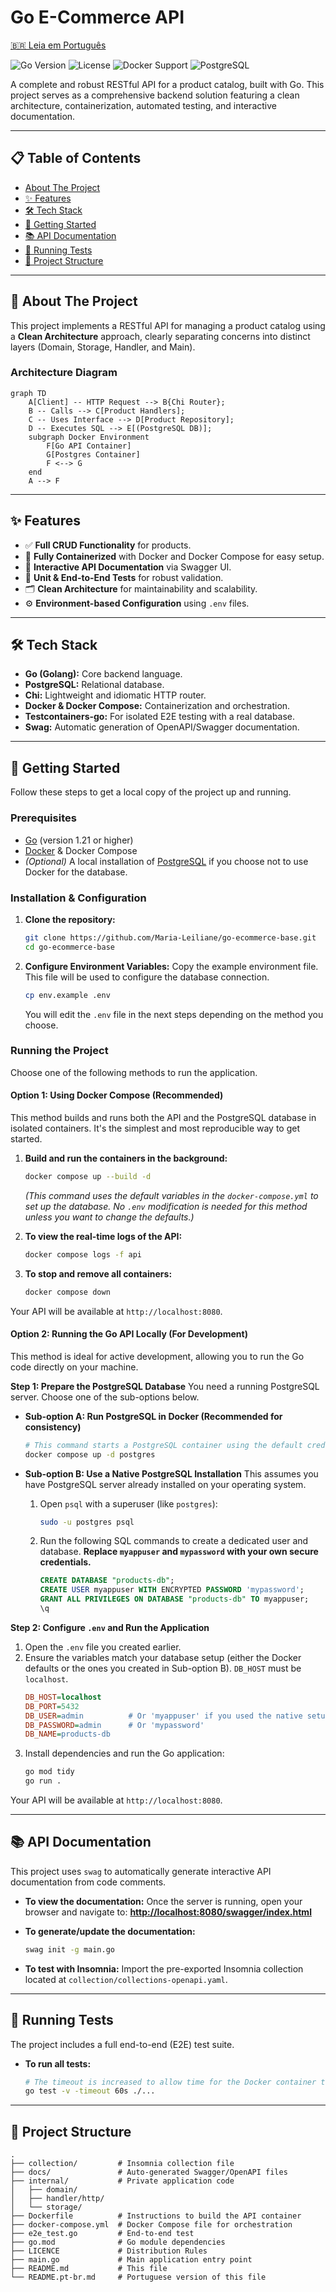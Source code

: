 # Go E-Commerce API

[🇧🇷 Leia em Português](README.pt-br.md)

![Go Version](https://img.shields.io/badge/Go-1.21%2B-blue.svg)
![License](https://img.shields.io/badge/License-MIT-green.svg)
![Docker Support](https://img.shields.io/badge/Docker-Supported-blue.svg?logo=docker)
![PostgreSQL](https://img.shields.io/badge/Database-PostgreSQL-blue.svg?logo=postgresql)

A complete and robust RESTful API for a product catalog, built with Go. This project serves as a comprehensive backend solution featuring a clean architecture, containerization, automated testing, and interactive documentation.

---

## 📋 Table of Contents

- [About The Project](#-about-the-project)
- [✨ Features](#-features)
- [🛠️ Tech Stack](#-tech-stack)
- [🚀 Getting Started](#-getting-started)
- [📚 API Documentation](#-api-documentation)
- [🧪 Running Tests](#-running-tests)
- [📁 Project Structure](#-project-structure)

---

## 📖 About The Project

This project implements a RESTful API for managing a product catalog using a **Clean Architecture** approach, clearly separating concerns into distinct layers (Domain, Storage, Handler, and Main).

### Architecture Diagram

```mermaid
graph TD
    A[Client] -- HTTP Request --> B{Chi Router};
    B -- Calls --> C[Product Handlers];
    C -- Uses Interface --> D[Product Repository];
    D -- Executes SQL --> E[(PostgreSQL DB)];
    subgraph Docker Environment
        F[Go API Container]
        G[Postgres Container]
        F <--> G
    end
    A --> F
```

---

## ✨ Features

-   ✅ **Full CRUD Functionality** for products.
-   🐳 **Fully Containerized** with Docker and Docker Compose for easy setup.
-   📄 **Interactive API Documentation** via Swagger UI.
-   🧪 **Unit & End-to-End Tests** for robust validation.
-   🗂️ **Clean Architecture** for maintainability and scalability.
-   ⚙️ **Environment-based Configuration** using `.env` files.

---

## 🛠️ Tech Stack

-   **Go (Golang):** Core backend language.
-   **PostgreSQL:** Relational database.
-   **Chi:** Lightweight and idiomatic HTTP router.
-   **Docker & Docker Compose:** Containerization and orchestration.
-   **Testcontainers-go:** For isolated E2E testing with a real database.
-   **Swag:** Automatic generation of OpenAPI/Swagger documentation.

---

## 🚀 Getting Started

Follow these steps to get a local copy of the project up and running.

### Prerequisites

-   [Go](https://go.dev/dl/) (version 1.21 or higher)
-   [Docker](https://www.docker.com/get-started/) & Docker Compose
-   *(Optional)* A local installation of [PostgreSQL](https://www.postgresql.org/download/) if you choose not to use Docker for the database.

### Installation & Configuration

1.  **Clone the repository:**
    ```bash
    git clone https://github.com/Maria-Leiliane/go-ecommerce-base.git
    cd go-ecommerce-base
    ```

2.  **Configure Environment Variables:**
    Copy the example environment file. This file will be used to configure the database connection.
    ```bash
    cp env.example .env
    ```
    You will edit the `.env` file in the next steps depending on the method you choose.

### Running the Project

Choose one of the following methods to run the application.

#### Option 1: Using Docker Compose (Recommended)
This method builds and runs both the API and the PostgreSQL database in isolated containers. It's the simplest and most reproducible way to get started.

1.  **Build and run the containers in the background:**
    ```bash
    docker compose up --build -d
    ```
    *(This command uses the default variables in the `docker-compose.yml` to set up the database. No `.env` modification is needed for this method unless you want to change the defaults.)*

2.  **To view the real-time logs of the API:**
    ```bash
    docker compose logs -f api
    ```

3.  **To stop and remove all containers:**
    ```bash
    docker compose down
    ```
Your API will be available at `http://localhost:8080`.

#### Option 2: Running the Go API Locally (For Development)
This method is ideal for active development, allowing you to run the Go code directly on your machine.

**Step 1: Prepare the PostgreSQL Database**
You need a running PostgreSQL server. Choose one of the sub-options below.

* **Sub-option A: Run PostgreSQL in Docker (Recommended for consistency)**
    ```bash
    # This command starts a PostgreSQL container using the default credentials
    docker compose up -d postgres
    ```

* **Sub-option B: Use a Native PostgreSQL Installation**
  This assumes you have PostgreSQL server already installed on your operating system.
    1.  Open `psql` with a superuser (like `postgres`):
        ```bash
        sudo -u postgres psql
        ```
    2.  Run the following SQL commands to create a dedicated user and database. **Replace `myappuser` and `mypassword` with your own secure credentials.**
        ```sql
        CREATE DATABASE "products-db";
        CREATE USER myappuser WITH ENCRYPTED PASSWORD 'mypassword';
        GRANT ALL PRIVILEGES ON DATABASE "products-db" TO myappuser;
        \q
        ```

**Step 2: Configure `.env` and Run the Application**
1.  Open the `.env` file you created earlier.
2.  Ensure the variables match your database setup (either the Docker defaults or the ones you created in Sub-option B). `DB_HOST` must be `localhost`.
    ```ini
    DB_HOST=localhost
    DB_PORT=5432
    DB_USER=admin          # Or 'myappuser' if you used the native setup
    DB_PASSWORD=admin      # Or 'mypassword'
    DB_NAME=products-db
    ```
3.  Install dependencies and run the Go application:
    ```bash
    go mod tidy
    go run .
    ```
Your API will be available at `http://localhost:8080`.

---

## 📚 API Documentation

This project uses `swag` to automatically generate interactive API documentation from code comments.

-   **To view the documentation:** Once the server is running, open your browser and navigate to:
    **[http://localhost:8080/swagger/index.html](http://localhost:8080/swagger/index.html)**

-   **To generate/update the documentation:**
    ```bash
    swag init -g main.go
    ```

-   **To test with Insomnia:** Import the pre-exported Insomnia collection located at `collection/collections-openapi.yaml`.

---

## 🧪 Running Tests

The project includes a full end-to-end (E2E) test suite.

-   **To run all tests:**
    ```bash
    # The timeout is increased to allow time for the Docker container to start in the E2E test.
    go test -v -timeout 60s ./...
    ```

---

## 📁 Project Structure

```
.
├── collection/         # Insomnia collection file
├── docs/               # Auto-generated Swagger/OpenAPI files
├── internal/           # Private application code
│   ├── domain/
│   ├── handler/http/
│   └── storage/
├── Dockerfile          # Instructions to build the API container
├── docker-compose.yml  # Docker Compose file for orchestration
├── e2e_test.go         # End-to-end test
├── go.mod              # Go module dependencies
├── LICENCE             # Distribution Rules
├── main.go             # Main application entry point
├── README.md           # This file
└── README.pt-br.md     # Portuguese version of this file
```
